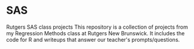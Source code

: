 # SAS
Rutgers SAS class projects
This repository is a collection of projects from my Regression Methods class at Rutgers New Brunswick. It includes the code for R and writeups that answer our teacher's prompts/questions.
